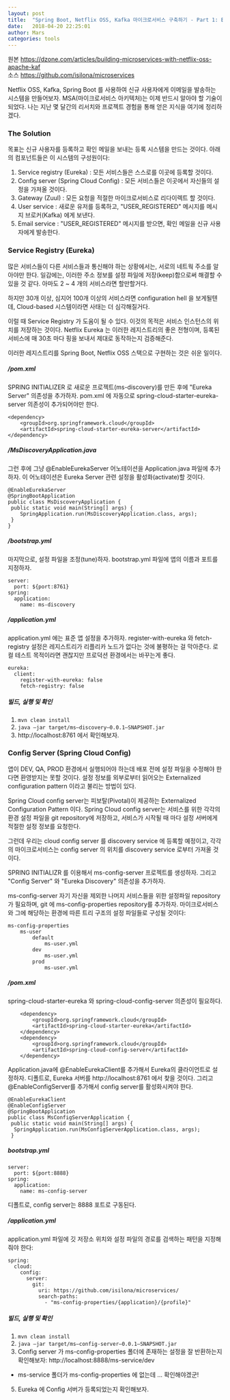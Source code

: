 ```yaml
---
layout: post
title:  "Spring Boot, Netflix OSS, Kafka 마이크로서비스 구축하기 - Part 1: Eureka and Config Server"
date:   2018-04-20 22:25:01
author: Mars
categories: tools
---
```


원본 https://dzone.com/articles/building-microservices-with-netflix-oss-apache-kaf  
소스 https://github.com/isilona/microservices


 
Netflix OSS, Kafka, Spring Boot 를 사용하여 신규 사용자에게 이메일을 발송하는 시스템을 만들어보자. 
MSA(마이크로서비스 아키텍처)는 이제 반드시 알아야 할 기술이 되었다. 나는 지난 몇 달간의 리서치와 프로젝트 경험을 통해 얻은 지식을 여기에 정리하겠다. 




### The Solution

목표는 신규 사용자를 등록하고 확인 메일을 보내는 등록 시스템을 만드는 것이다. 아래의 컴포넌트들은 이 시스템의 구성원이다:
1. Service registry (Eureka) : 모든 서비스들은 스스로를 이곳에 등록할 것이다. 
2. Config server (Spring Cloud Config) : 모든 서비스들은 이곳에서 자신들의 설정을 가져올 것이다. 
3. Gateway (Zuul) : 모든 요청을 적절한 마이크로서비스로 리다이렉트 할 것이다.
4. User service : 새로운 유저를 등록하고, "USER_REGISTERED" 메시지를 메시지 브로커(Kafka) 에게 보낸다.   
5. Email service : "USER_REGISTERED" 메시지를 받으면, 확인 메일을 신규 사용자에게 발송한다.


### Service Registry (Eureka)
많은 서비스들이 다른 서비스들과 통신해야 하는 상황에서는, 서로의 네트웍 주소를 알아야만 한다. 
일감에는, 이러한 주소 정보를 설정 파일에 저장(keep)함으로써 해결할 수 있을 것 같다. 아마도 2 ~ 4 개의 서비스라면 할만할거다.


하지만 30개 이상, 심지어 100개 이상의 서비스라면 configuration hell 을 보게될텐데, Cloud-based 시스템이라면 사태는 더 심각해질거다.  


이럴 때 Service Registry 가 도움이 될 수 있다. 이것의 목적은 서비스 인스턴스의 위치를 저장하는 것이다.
Netflix Eureka 는 이러한 레지스트리의 좋은 전형이며, 등록된 서비스에 매 30초 마다 핑을 보내서 제대로 동작하는지 검증해준다.   


이러한 레지스트리를 Spring Boot, Netflix OSS 스택으로 구현하는 것은 쉬운 일이다.


##### /pom.xml


SPRING INITIALIZER 로 새로운 프로젝트(ms-discovery)를 만든 후에 "Eureka Server" 의존성을 추가하자.
pom.xml 에 자동으로 spring-cloud-starter-eureka-server 의존성이 추가되어야만 한다.



```
<dependency>
	<groupId>org.springframework.cloud</groupId>
	<artifactId>spring-cloud-starter-eureka-server</artifactId>
</dependency>
```
 

##### /MsDiscoveryApplication.java


그런 후에 그냥 @EnableEurekaServer 어노테이션을 Application.java 파일에 추가하자.
이 어노테이션은 Eureka Server 관련 설정을 활성화(activate)할 것이다.



```
@EnableEurekaServer
@SpringBootApplication
public class MsDiscoveryApplication {
 public static void main(String[] args) {
	SpringApplication.run(MsDiscoveryApplication.class, args);
 }
}
```



##### /bootstrap.yml
마지막으로, 설정 파일을 조정(tune)하자. bootstrap.yml 파일에 앱의 이름과 포트를 지정하자.


```
server:
  port: ${port:8761}
spring:
  application:
    name: ms-discovery
```



##### /application.yml
application.yml 에는 표준 앱 설정을 추가하자. 
register-with-eureka 와 fetch-registry 설정은 레지스트리가 리플리카 노드가 없다는 것에 불평하는 걸 막아준다. 
로컬 테스트 목적이라면 괜찮지만 프로덕션 환경에서는 바꾸는게 좋다.


```
eureka:
  client:
    register-with-eureka: false
    fetch-registry: false
```


##### 빌드, 실행 및 확인
1. `mvn clean install`
2. `java –jar target/ms–discovery–0.0.1–SNAPSHOT.jar`
3. http://localhost:8761 에서 확인해보자.


### Config Server (Spring Cloud Config)
앱이 DEV, QA, PROD 환경에서 실행되어야 하는데 배포 전에 설정 파일을 수정해야 한다면 환영받지는 못할 것이다.
설정 정보를 외부로부터 읽어오는 Externalized configuration pattern 이라고 불리는 방법이 있다.

Spring Cloud config server는 피보탈(Pivotal)이 제공하는 Externalized Configuration Pattern 이다. 
Spring Cloud config server는 서비스를 위한 각각의 환경 설정 파일을 git repository에 저장하고, 서비스가 시작될 때 마다 설정 서버에게 적절한 설정 정보를 요청한다.



그런데 우리는 cloud config server 를 discovery service 에 등록할 예정이고, 
각각의 마이크로서비스는 config server 의 위치를 discovery service 로부터 가져올 것이다.

SPRING INITIALIZR 를 이용해서 ms-config-server 프로젝트를 생성하자. 
그리고 "Config Server" 와 "Eureka Discovery" 의존성을 추가하자.
  

ms-config-server 자기 자신을 제외한 나머지 서비스들을 위한 설정파일 repository가 필요하며, git 에 ms-config-properties repository를 추가하자. 
마이크로서비스와 그에 해당하는 환경에 따른 트리 구조의 설정 파일들로 구성될 것이다:
```
ms-config-properties
	ms-user
		default
			ms-user.yml
		dev
			ms-user.yml
		prod
			ms-user.yml
```

##### /pom.xml 
spring-cloud-starter-eureka 와 spring-cloud-config-server 의존성이 필요하다.
    
```
	<dependency>
		<groupId>org.springframework.cloud</groupId>
		<artifactId>spring-cloud-starter-eureka</artifactId>
	</dependency>
	<dependency>
		<groupId>org.springframework.cloud</groupId>
		<artifactId>spring-cloud-config-server</artifactId>
	</dependency>
```


Application.java에 @EnableEurekaClient를 추가해서 Eureka의 클라이언트로 설정하자.
디폴트로, Eureka 서버를 http://localhost:8761 에서 찾을 것이다. 그리고 @EnableConfigServer를 추가해서 config server를 활성화시켜야 한다. 

```
@EnableEurekaClient
@EnableConfigServer
@SpringBootApplication
public class MsConfigServerApplication {
 public static void main(String[] args) {
  SpringApplication.run(MsConfigServerApplication.class, args);
 }

```

##### bootstrap.yml
```
server:
  port: ${port:8888}
spring:
  application:
    name: ms-config-server
```

디폴트로, config server는 8888 포트로 구동된다.



##### /application.yml
application.yml 파일에 깃 저장소 위치와 설정 파일의 경로를 검색하는 패턴을 지정해줘야 한다:

```
spring:
  cloud:
    config:
      server:
        git:
          uri: https://github.com/isilona/microservices/
          search-paths:
            - "ms-config-properties/{application}/{profile}"
```

##### 빌드, 실행 및 확인
1. `mvn clean install`
2. `java –jar target/ms–config-server–0.0.1–SNAPSHOT.jar`
4. Config server 가 ms-config-properties 폴더에 존재하는 설정을 잘 반환하는지 확인해보자: http://localhost:8888/ms-service/dev 
* ms-service 폴더가 ms-config-properties 에 없는데 ... 확인해야겠군! 
5. Eureka 에 Config 서버가 등록되었는지 확인해보자.

